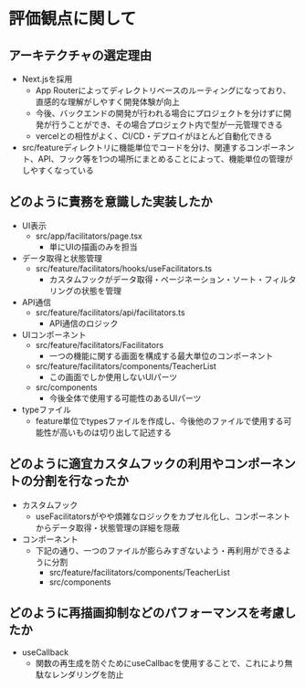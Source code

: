# 評価観点に関して

## アーキテクチャの選定理由

- Next.jsを採用
  - App Routerによってディレクトリベースのルーティングになっており、直感的な理解がしやすく開発体験が向上
  - 今後、バックエンドの開発が行われる場合にプロジェクトを分けずに開発が行うことができ、その場合プロジェクト内で型が一元管理できる
  - vercelとの相性がよく、CI/CD・デプロイがほとんど自動化できる
- src/featureディレクトリに機能単位でコードを分け、関連するコンポーネント、API、フック等を1つの場所にまとめることによって、機能単位の管理がしやすくなっている

## どのように責務を意識した実装したか

- UI表示
  - src/app/facilitators/page.tsx
    - 単にUIの描画のみを担当
- データ取得と状態管理
  - src/feature/facilitators/hooks/useFacilitators.ts
    - カスタムフックがデータ取得・ページネーション・ソート・フィルタリングの状態を管理
- API通信
  - src/feature/facilitators/api/facilitators.ts
    - API通信のロジック
- UIコンポーネント
  - src/feature/facilitators/Facilitators
    - 一つの機能に関する画面を構成する最大単位のコンポーネント
  - src/feature/facilitators/components/TeacherList
    - この画面でしか使用しないUIパーツ
  - src/components
    - 今後全体で使用する可能性のあるUIパーツ
- typeファイル
  - feature単位でtypesファイルを作成し、今後他のファイルで使用する可能性が高いものは切り出して記述する

## どのように適宜カスタムフックの利用やコンポーネントの分割を行なったか

- カスタムフック
  - useFacilitatorsがやや煩雑なロジックをカプセル化し、コンポーネントからデータ取得・状態管理の詳細を隠蔽
- コンポーネント
  - 下記の通り、一つのファイルが膨らみすぎないよう・再利用ができるように分割
    - src/feature/facilitators/components/TeacherList
    - src/components

## どのように再描画抑制などのパフォーマンスを考慮したか

- useCallback
  - 関数の再生成を防ぐためにuseCallbacを使用することで、これにより無駄なレンダリングを防止
